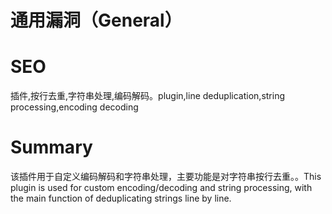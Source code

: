 # 通用漏洞（General）
# SEO
插件,按行去重,字符串处理,编码解码。plugin,line deduplication,string processing,encoding decoding
# Summary
该插件用于自定义编码解码和字符串处理，主要功能是对字符串按行去重。。This plugin is used for custom encoding/decoding and string processing, with the main function of deduplicating strings line by line.
